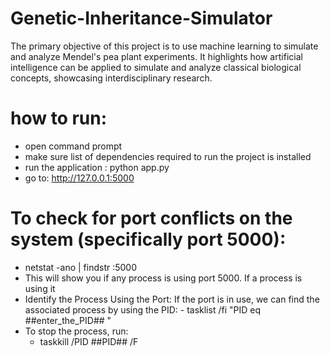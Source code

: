 # Genetic-Inheritance-Simulator
The primary objective of this project is to use machine learning to simulate and analyze Mendel's pea plant experiments. It highlights how artificial intelligence can be applied to simulate and analyze classical biological concepts, showcasing interdisciplinary research.


# how to run:
  - open command prompt
  - make sure list of dependencies required to run the project is installed
  - run the application : python app.py
  - go to: http://127.0.0.1:5000

# To check for port conflicts on the system (specifically port 5000):
  - netstat -ano | findstr :5000
  - This will show you if any process is using port 5000. If a process is using it
  - Identify the Process Using the Port: If the port is in use, we can find the associated process by using the PID:
        - tasklist /fi "PID eq ##enter_the_PID## "
  - To stop the process, run:
      - taskkill /PID ##PID## /F


